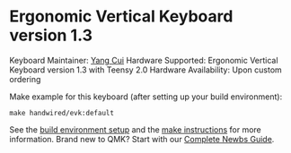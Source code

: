 # Ergonomic Vertical Keyboard version 1.3

Keyboard Maintainer: [Yang Cui](https://github.com/YangPiCui) 
Hardware Supported: Ergonomic Vertical Keyboard version 1.3 with Teensy 2.0
Hardware Availability: Upon custom ordering

Make example for this keyboard (after setting up your build environment):

    make handwired/evk:default

See the [build environment setup](https://docs.qmk.fm/#/getting_started_build_tools) and the [make instructions](https://docs.qmk.fm/#/getting_started_make_guide) for more information. Brand new to QMK? Start with our [Complete Newbs Guide](https://docs.qmk.fm/#/newbs).
